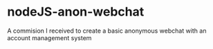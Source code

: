 # nodeJS-anon-webchat
A commision I received to create a basic anonymous webchat with an account management system
